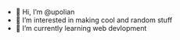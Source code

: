 - 👋 Hi, I’m @upolian
- 👀 I’m interested in making cool and random stuff
- 🌱 I’m currently learning web devlopment


<!---
upolian/upolian is a ✨ special ✨ repository because its `README.md` (this file) appears on your GitHub profile.
You can click the Preview link to take a look at your changes.
--->
